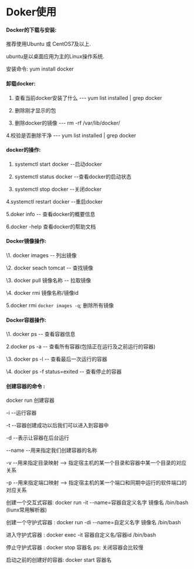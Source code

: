 # Doker使用

#### Docker的下载与安装:

推荐使用Ubuntu 或 CentOS7及以上.

ubuntu是以桌面应用为主的Linux操作系统.

安装命令: yum install docker

 

#### 卸载docker: 

1. 查看当前docker安装了什么 --- yum list installed | grep docker 

2. 删除刚才显示的包 

3. 删除docker的镜像 --- rm -rf /var/lib/docker/

4.校验是否删除干净 --- yum list installed | grep docker 

 

 

#### docker的操作:

1. systemctl start docker --启动docker

2. systemctl status docker --查看docker的启动状态

3. systemctl stop docker --关闭docker

4.systemctl restart docker --重启docker

5.doker info -- 查看docker的概要信息

6.docker -help 查看docker的帮助文档

 

#### Docker镜像操作:

\1. docker images -- 列出镜像

\2. docker seach tomcat -- 查找镜像

\3. docker pull 镜像名称 -- 拉取镜像

\4. docker rmi 镜像名称/镜像id

5.docker rmi `docker images -q`; 删除所有镜像

 

 

#### Docker容器操作:

\1. docker ps -- 查看容器信息

2.docker ps -a -- 查看所有容器(包括正在运行及之前运行的容器)

\3. docker ps -l -- 查看最后一次运行的容器

\4. docker ps -f status=exited -- 查看停止的容器

 

#### 创建容器的命令 :

docker run 创建容器

-i --运行容器

-t --容器创建成功以后我们可以进入到容器中

-d --表示让容器在后台运行

--name --用来指定我们创建容器的名称

-v --用来指定目录映射 --> 指定宿主机的某一个目录和容器中某一个目录的对应关系

-p --用来指定端口映射 --> 指定宿主机的某一个端口和同期中运行的软件端口的对应关系

 

创建一个交互式容器: docker run -it --name=容器自定义名字 镜像名 /bin/bash (liunx常用解析器)

创建一个守护式容器 : docker run -di --name=自定义名字 镜像名 /bin/bash

进入守护式容器 : docker exec -it 容器自定义名/容器id /bin/bash

停止守护式容器 : docker stop 容器名 ps: 关闭容器会比较慢

启动之前的创建好的容器: docker start 容器名